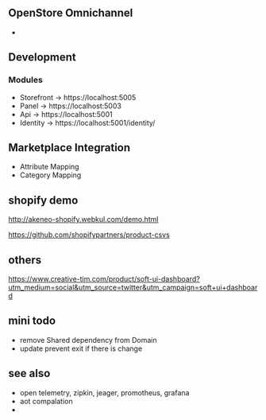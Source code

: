 ## OpenStore Omnichannel

- 

## Development

### Modules

- Storefront -> https://localhost:5005
- Panel -> https://localhost:5003
- Api -> https://localhost:5001
- Identity -> https://localhost:5001/identity/

## Marketplace Integration

- Attribute Mapping
- Category Mapping

## shopify demo
http://akeneo-shopify.webkul.com/demo.html

https://github.com/shopifypartners/product-csvs

## others
https://www.creative-tim.com/product/soft-ui-dashboard?utm_medium=social&utm_source=twitter&utm_campaign=soft+ui+dashboard


## mini todo
* remove Shared dependency from Domain
* update prevent exit if there is change

## see also 
- open telemetry, zipkin, jeager, promotheus, grafana 
- aot compalation 
- 
